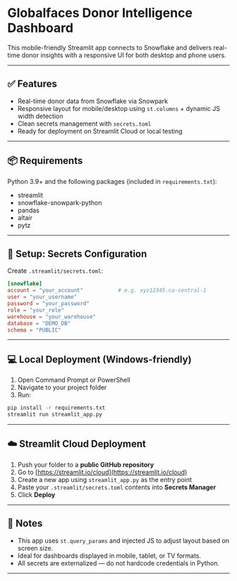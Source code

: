 # Globalfaces Donor Intelligence Dashboard

This mobile-friendly Streamlit app connects to Snowflake and delivers real-time donor insights with a responsive UI for both desktop and phone users.

---

## ✅ Features

- Real-time donor data from Snowflake via Snowpark
- Responsive layout for mobile/desktop using `st.columns` + dynamic JS width detection
- Clean secrets management with `secrets.toml`
- Ready for deployment on Streamlit Cloud or local testing

---

## 📦 Requirements

Python 3.9+ and the following packages (included in `requirements.txt`):

- streamlit
- snowflake-snowpark-python
- pandas
- altair
- pytz

---

## 🔐 Setup: Secrets Configuration

Create `.streamlit/secrets.toml`:

```toml
[snowflake]
account = "your_account"           # e.g. xyz12345.ca-central-1
user = "your_username"
password = "your_password"
role = "your_role"
warehouse = "your_warehouse"
database = "DEMO_DB"
schema = "PUBLIC"
```

---

## 💻 Local Deployment (Windows-friendly)

1. Open Command Prompt or PowerShell
2. Navigate to your project folder
3. Run:

```bash
pip install -r requirements.txt
streamlit run streamlit_app.py
```

---

## ☁️ Streamlit Cloud Deployment

1. Push your folder to a **public GitHub repository**
2. Go to [https://streamlit.io/cloud](https://streamlit.io/cloud)
3. Create a new app using `streamlit_app.py` as the entry point
4. Paste your `.streamlit/secrets.toml` contents into **Secrets Manager**
5. Click **Deploy**

---

## 📝 Notes

- This app uses `st.query_params` and injected JS to adjust layout based on screen size.
- Ideal for dashboards displayed in mobile, tablet, or TV formats.
- All secrets are externalized — do not hardcode credentials in Python.

---
